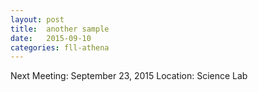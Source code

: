 ```yaml
---
layout: post
title:  another sample
date:   2015-09-10
categories: fll-athena
---
```


Next Meeting: September 23, 2015
Location: Science Lab
